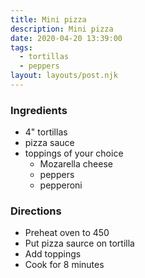 ```yaml
---
title: Mini pizza
description: Mini pizza
date: 2020-04-20 13:39:00
tags:
  - tortillas
  - peppers
layout: layouts/post.njk
---
```


### Ingredients

- 4" tortillas
- pizza sauce
- toppings of your choice
  - Mozarella cheese
  - peppers
  - pepperoni

### Directions

- Preheat oven to 450
- Put pizza saurce on tortilla
- Add toppings
- Cook for 8 minutes
